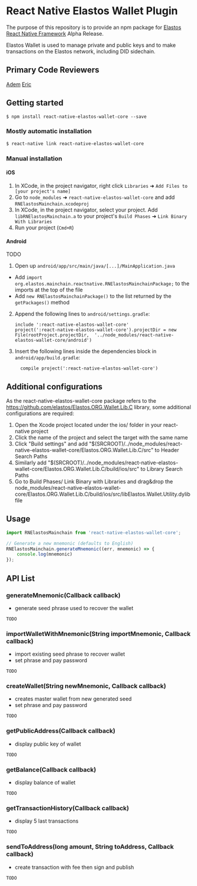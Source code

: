 # React Native Elastos Wallet Plugin

The purpose of this repository is to provide an npm package for [Elastos React Native Framework](https://github.com/cyber-republic/elastos-ReactNative-framework) Alpha Release.

Elastos Wallet is used to manage private and public keys and to make transactions on the Elastos network, including DID sidechain.

## Primary Code Reviewers
[Adem](https://github.com/ademcan)
[Eric](https://github.com/EricDualc)

## Getting started

`$ npm install react-native-elastos-wallet-core --save`

### Mostly automatic installation

`$ react-native link react-native-elastos-wallet-core`

### Manual installation


#### iOS

1. In XCode, in the project navigator, right click `Libraries` ➜ `Add Files to [your project's name]`
2. Go to `node_modules` ➜ `react-native-elastos-wallet-core` and add `RNElastosMainchain.xcodeproj`
3. In XCode, in the project navigator, select your project. Add `libRNElastosMainchain.a` to your project's `Build Phases` ➜ `Link Binary With Libraries`
4. Run your project (`Cmd+R`)

#### Android

TODO

1. Open up `android/app/src/main/java/[...]/MainApplication.java`
  - Add `import org.elastos.mainchain.reactnative.RNElastosMainchainPackage;` to the imports at the top of the file
  - Add `new RNElastosMainchainPackage()` to the list returned by the `getPackages()` method
2. Append the following lines to `android/settings.gradle`:
  	```
  	include ':react-native-elastos-wallet-core'
  	project(':react-native-elastos-wallet-core').projectDir = new File(rootProject.projectDir, 	'../node_modules/react-native-elastos-wallet-core/android')
  	```
3. Insert the following lines inside the dependencies block in `android/app/build.gradle`:
  	```
      compile project(':react-native-elastos-wallet-core')
  	```

## Additional configurations

As the react-native-elastos-wallet-core package refers to the https://github.com/elastos/Elastos.ORG.Wallet.Lib.C library, some additional configurations are required:
1. Open the Xcode project located under the ios/ folder in your react-native project
2. Click the name of the project and select the target with the same name
3. Click "Build settings" and add "$(SRCROOT)/../node_modules/react-native-elastos-wallet-core/Elastos.ORG.Wallet.Lib.C/src" to Header Search Paths
4. Similarly add "$(SRCROOT)/../node_modules/react-native-elastos-wallet-core/Elastos.ORG.Wallet.Lib.C/build/ios/src" to Library Search Paths
5. Go to Build Phases/ Link Binary with Libraries and drag&drop the node_modules/react-native-elastos-wallet-core/Elastos.ORG.Wallet.Lib.C/build/ios/src/libElastos.Wallet.Utility.dylib file


## Usage
```javascript
import RNElastosMainchain from 'react-native-elastos-wallet-core';

// Generate a new mnemonic (defaults to English)
RNElastosMainchain.generateMnemonic((err, mnemonic) => {
    console.log(mnemonic)
});
```


## API List

### generateMnemonic(Callback callback)
* generate seed phrase used to recover the wallet
```
TODO
```

### importWalletWithMnemonic(String importMnemonic, Callback callback)
* import existing seed phrase to recover wallet
* set phrase and pay password
```
TODO
```

### createWallet(String newMnemonic, Callback callback)
* creates master wallet from new generated seed
* set phrase and pay password
```
TODO
```

### getPublicAddress(Callback callback)
* display public key of wallet
```
TODO
```

### getBalance(Callback callback)
* display balance of wallet
```
TODO
```

### getTransactionHistory(Callback callback)
* display 5 last transactions
```
TODO
```

### sendToAddress(long amount, String toAddress, Callback callback)
* create transaction with fee then sign and publish
```
TODO
```
